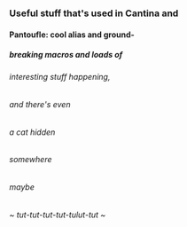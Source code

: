 
### Useful stuff that's used in Cantina and
#### Pantoufle: cool alias and ground-
##### breaking macros and loads of
###### interesting stuff happening,
###### and there's even
###### a cat hidden
###### somewhere
###### maybe

###### ~ tut-tut-tut-tut-tulut-tut ~
